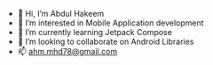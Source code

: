 - 👋 Hi, I’m Abdul Hakeem
- 👀 I’m interested in Mobile Application development
- 🌱 I’m currently learning Jetpack Compose
- 💞️ I’m looking to collaborate on Android Libraries
- 📫 ahm.mhd78@gmail.com

<!---
AhmMhd/AhmMhd is a ✨ special ✨ repository because its `README.md` (this file) appears on your GitHub profile.
You can click the Preview link to take a look at your changes.
--->
